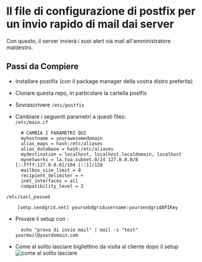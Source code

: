 # Il file di configurazione di postfix per un invio rapido di mail dai server 

Con questo, il server invierà i suoi alert via mail all'amministratore maldestro. 

## Passi da Compiere 

- Installare postifix (con il package manager della vostra distro preferita)        
- Clonare questa repo, in particolare la cartella postfix                     
- Sovrascrivere `/etc/postfix`               
- Cambiare i seguenti  parametri a questi files:                
`/etc/main.cf`                  

        # CAMBIA I PARAMETRI QUI 
        myhostname = yourawesomedomain
        alias_maps = hash:/etc/aliases
        alias_database = hash:/etc/aliases
        mydestination = localhost, localhost.localdomain, localhost
        mynetworks = la.tua.subnet.0/24 127.0.0.0/8 [::ffff:127.0.0.0]/104 [::1]/128
        mailbox_size_limit = 0
        recipient_delimiter = +
        inet_interfaces = all
        compatibility_level = 2
`/etc/sasl_passwd`          

        [smtp.sendgrid.net] yoursebdgridusername:yoursendgridAPIKey 

- Provare il setup con :        

        echo "prova di invio mail" | mail -s "test" yourmail@yourdomain.com

- Come al solito lasciare bigliettino da visita al cliente dopo il setup            
![come al solito lasciare ](http://demaitalia.s3.amazonaws.com/db.jpg)
